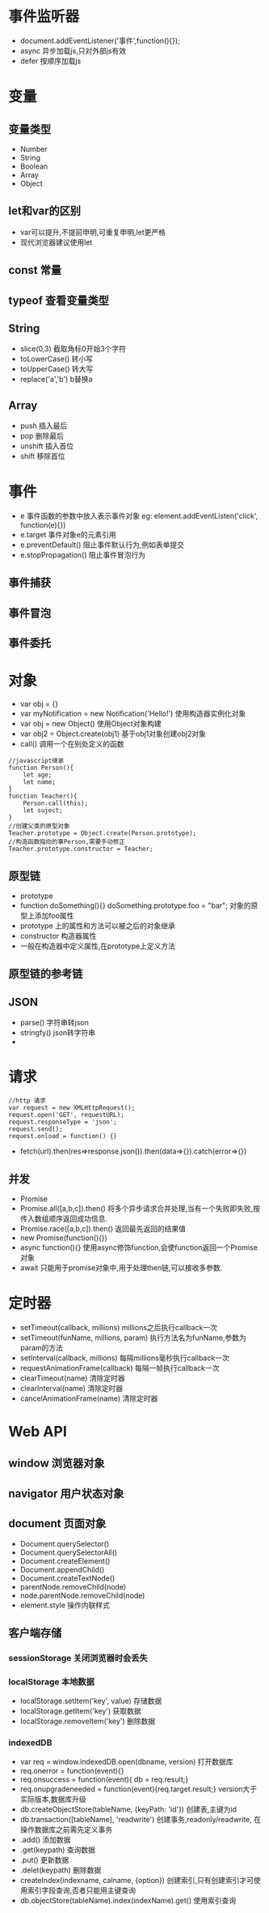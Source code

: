 # 事件监听器
- document.addEventListener('事件',function(){});
- async 异步加载js,只对外部js有效 
- defer 按顺序加载js
# 变量
## 变量类型
- Number
- String
- Boolean
- Array
- Object
## let和var的区别
- var可以提升,不提前申明,可重复申明,let更严格
- 现代浏览器建议使用let
## const 常量
## typeof 查看变量类型
## String
- slice(0,3) 截取角标0开始3个字符
- toLowerCase() 转小写
- toUpperCase() 转大写
- replace('a','b') b替换a
## Array
- push 插入最后
- pop 删除最后
- unshift 插入首位
- shift 移除首位

# 事件
- e 事件函数的参数中放入表示事件对象 eg: element.addEventListen('click', function(e){})
- e.target 事件对象e的元素引用
- e.preventDefault() 阻止事件默认行为,例如表单提交
- e.stopPropagation() 阻止事件冒泡行为
## 事件捕获
## 事件冒泡
## 事件委托

# 对象
- var obj = {}
- var myNotification = new Notification('Hello!') 使用构造器实例化对象
- var obj = new Object() 使用Object对象构建
- var obj2 = Object.create(obj1) 基于obj1对象创建obj2对象
- call() 调用一个在别处定义的函数
```
//javascript继承
function Person(){
    let age;
    let name;
}
function Teacher(){
    Person.call(this);
    let suject;
}
//创建父类的原型对象
Teacher.prototype = Object.create(Person.prototype);
//构造函数指向的事Person,需要手动修正
Teacher.prototype.constructor = Teacher;
```
## 原型链
- prototype 
- function doSomething(){}
doSomething.prototype.foo = "bar"; 对象的原型上添加foo属性
- prototype 上的属性和方法可以被之后的对象继承
- constructor 构造器属性
- 一般在构造器中定义属性,在prototype上定义方法
## 原型链的参考链

## JSON
- parse() 字符串转json
- stringfy() json转字符串
- 

# 请求
```
//http 请求
var request = new XMLHttpRequest();
request.open('GET', requestURL);
request.responseType = 'json';
request.send();
request.onload = function() {}
```
- fetch(url).then(res=>response.json()).then(data=>{}).catch(error=>{})
## 并发
- Promise 
- Promise.all([a,b,c]).then() 将多个异步请求合并处理,当有一个失败即失败,按传入数组顺序返回成功信息.
- Promise.race([a,b,c]).then() 返回最先返回的结果值
- new Promise(function(){})
- async function(){} 使用async修饰function,会使function返回一个Promise对象
- await 只能用于promise对象中,用于处理then链,可以接收多参数.

# 定时器
- setTimeout(callback, millions) millions之后执行callback一次
- setTimeout(funName, millions, param) 执行方法名为funName,参数为param的方法
- setInterval(callback, millions) 每隔millions毫秒执行callback一次
- requestAnimationFrame(callback) 每隔一帧执行callback一次
- clearTimeout(name) 清除定时器 
- clearInterval(name) 清除定时器
- cancelAnimationFrame(name) 清除定时器

# Web API
## window 浏览器对象
## navigator 用户状态对象
## document 页面对象
- Document.querySelector()
- Document.querySelectorAll()
- Document.createElement()
- Document.appendChild()
- Document.createTextNode()
- parentNode.removeChild(node)
- node.parentNode.removeChild(node)
- element.style 操作内联样式
## 客户端存储
### sessionStorage 关闭浏览器时会丢失
### localStorage 本地数据
- localStorage.setItem('key', value) 存储数据
- localStorage.getItem('key') 获取数据
- localStorage.removeItem('key') 删除数据
### indexedDB
- var req = window.indexedDB.open(dbname, version) 打开数据库
- req.onerror = function(event){}
- req.onsuccess = function(event){ db = req.result;}
- req.onupgradeneeded = function(event){req.target.result;} version大于实际版本,数据库升级
- db.createObjectStore(tableName, {keyPath: 'id'}) 创建表,主键为id
- db.transaction([tableName], 'readwrite') 创建事务,readonly/readwrite, 在操作数据库之前需先定义事务
- .add() 添加数据
- .get(keypath) 查询数据
- .put() 更新数据
- .delet(keypath) 删除数据
- createIndex(indexname, calname, {option}) 创建索引,只有创建索引才可使用索引字段查询,否者只能用主键查询
- db.objectStore(tableName).index(indexName).get() 使用索引查询

